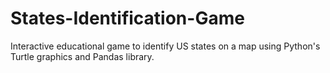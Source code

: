 # States-Identification-Game
Interactive educational game to identify US states on a map using Python's Turtle graphics and Pandas library.
